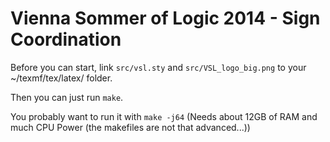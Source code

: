 Vienna Sommer of Logic 2014 - Sign Coordination
===============================================

Before you can start, link `src/vsl.sty` and `src/VSL_logo_big.png` to your
~/texmf/tex/latex/ folder.

Then you can just run `make`.

You probably want to run it with `make -j64` (Needs about 12GB of RAM and much
        CPU Power (the makefiles are not that advanced...))

